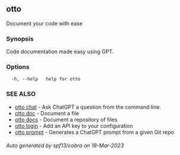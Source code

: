 ## otto

Document your code with ease

### Synopsis

Code documentation made easy using GPT.

### Options

```
  -h, --help   help for otto
```

### SEE ALSO

* [otto chat](otto_chat.md)	 - Ask ChatGPT a question from the command line.
* [otto doc](otto_doc.md)	 - Document a file
* [otto docs](otto_docs.md)	 - Document a repository of files
* [otto login](otto_login.md)	 - Add an API key to your configuration
* [otto prompt](otto_prompt.md)	 - Generates a ChatGPT prompt from a given Git repo

###### Auto generated by spf13/cobra on 18-Mar-2023
